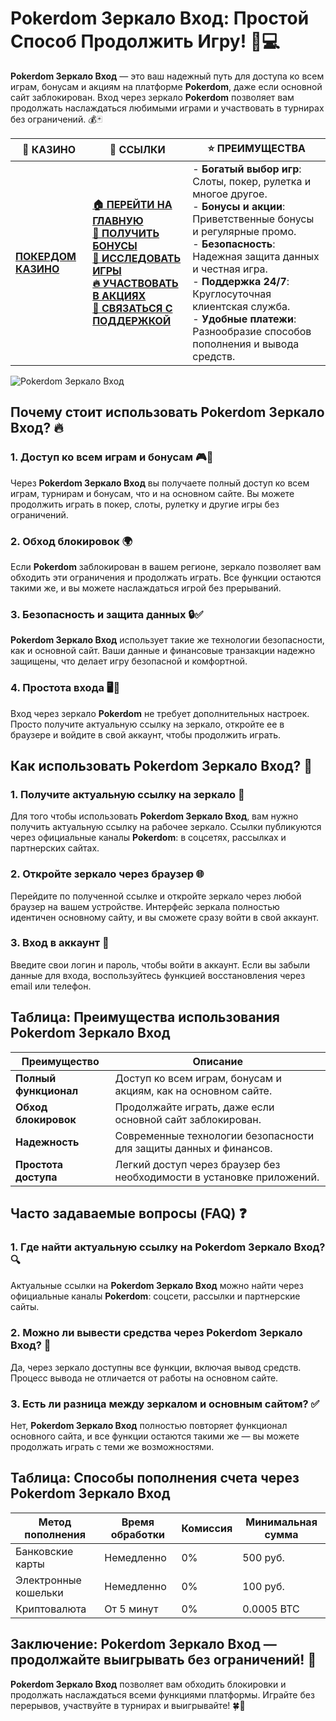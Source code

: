 # **Pokerdom Зеркало Вход: Простой Способ Продолжить Игру!** 🎰💻

**Pokerdom Зеркало Вход** — это ваш надежный путь для доступа ко всем играм, бонусам и акциям на платформе **Pokerdom**, даже если основной сайт заблокирован. Вход через зеркало **Pokerdom** позволяет вам продолжать наслаждаться любимыми играми и участвовать в турнирах без ограничений. 💰🃏

| 🎰 **КАЗИНО**                             | 🔗 **ССЫЛКИ**                                                                                                                                                                                                 | ⭐ **ПРЕИМУЩЕСТВА**                                                                                     |
|-------------------------------------------|---------------------------------------------------------------------------------------------------------------------------------------------------------------------------------------------------------------|--------------------------------------------------------------------------------------------------------|
| **[ПОКЕРДОМ КАЗИНО](https://brandplay.link/4k77v2yx)** | **[🏠 ПЕРЕЙТИ НА ГЛАВНУЮ](https://brandplay.link/4k77v2yx)** <br> **[🎁 ПОЛУЧИТЬ БОНУСЫ](https://brandplay.link/4k77v2yx)** <br> **[🎲 ИССЛЕДОВАТЬ ИГРЫ](https://brandplay.link/4k77v2yx)** <br> **[🔥 УЧАСТВОВАТЬ В АКЦИЯХ](https://brandplay.link/4k77v2yx)** <br> **[💬 СВЯЗАТЬСЯ С ПОДДЕРЖКОЙ](https://brandplay.link/4k77v2yx)** | - **Богатый выбор игр**: Слоты, покер, рулетка и многое другое.<br>- **Бонусы и акции**: Приветственные бонусы и регулярные промо.<br>- **Безопасность**: Надежная защита данных и честная игра.<br>- **Поддержка 24/7**: Круглосуточная клиентская служба.<br>- **Удобные платежи**: Разнообразие способов пополнения и вывода средств. |

![Pokerdom Зеркало Вход](https://sun9-78.userapi.com/impf/c847217/v847217583/ffb95/Q1_QHrnE5fw.jpg?size=1280x439&quality=96&sign=eaada05ad781ebcf409d1ae76d53df79&type=album)

## Почему стоит использовать **Pokerdom Зеркало Вход**? 🔥

### 1. **Доступ ко всем играм и бонусам** 🎮💸

Через **Pokerdom Зеркало Вход** вы получаете полный доступ ко всем играм, турнирам и бонусам, что и на основном сайте. Вы можете продолжить играть в покер, слоты, рулетку и другие игры без ограничений.

### 2. **Обход блокировок** 🌍

Если **Pokerdom** заблокирован в вашем регионе, зеркало позволяет вам обходить эти ограничения и продолжать играть. Все функции остаются такими же, и вы можете наслаждаться игрой без прерываний.

### 3. **Безопасность и защита данных** 🔒✅

**Pokerdom Зеркало Вход** использует такие же технологии безопасности, как и основной сайт. Ваши данные и финансовые транзакции надежно защищены, что делает игру безопасной и комфортной.

### 4. **Простота входа** 🖥️📱

Вход через зеркало **Pokerdom** не требует дополнительных настроек. Просто получите актуальную ссылку на зеркало, откройте ее в браузере и войдите в свой аккаунт, чтобы продолжить играть.

## Как использовать **Pokerdom Зеркало Вход**? 🏁

### 1. **Получите актуальную ссылку на зеркало** 🔗

Для того чтобы использовать **Pokerdom Зеркало Вход**, вам нужно получить актуальную ссылку на рабочее зеркало. Ссылки публикуются через официальные каналы **Pokerdom**: в соцсетях, рассылках и партнерских сайтах.

### 2. **Откройте зеркало через браузер** 🌐

Перейдите по полученной ссылке и откройте зеркало через любой браузер на вашем устройстве. Интерфейс зеркала полностью идентичен основному сайту, и вы сможете сразу войти в свой аккаунт.

### 3. **Вход в аккаунт** 📝

Введите свои логин и пароль, чтобы войти в аккаунт. Если вы забыли данные для входа, воспользуйтесь функцией восстановления через email или телефон.

## Таблица: Преимущества использования **Pokerdom Зеркало Вход**

| Преимущество               | Описание                                       |
|----------------------------|------------------------------------------------|
| **Полный функционал**      | Доступ ко всем играм, бонусам и акциям, как на основном сайте. |
| **Обход блокировок**       | Продолжайте играть, даже если основной сайт заблокирован. |
| **Надежность**             | Современные технологии безопасности для защиты данных и финансов. |
| **Простота доступа**       | Легкий доступ через браузер без необходимости в установке приложений. |

## Часто задаваемые вопросы (FAQ) ❓

### **1. Где найти актуальную ссылку на **Pokerdom Зеркало Вход**?** 🔍

Актуальные ссылки на **Pokerdom Зеркало Вход** можно найти через официальные каналы **Pokerdom**: соцсети, рассылки и партнерские сайты.

### **2. Можно ли вывести средства через **Pokerdom Зеркало Вход**?** 💸

Да, через зеркало доступны все функции, включая вывод средств. Процесс вывода не отличается от работы на основном сайте.

### **3. Есть ли разница между зеркалом и основным сайтом?** ✅

Нет, **Pokerdom Зеркало Вход** полностью повторяет функционал основного сайта, и все функции остаются такими же — вы можете продолжать играть с теми же возможностями.

## Таблица: Способы пополнения счета через **Pokerdom Зеркало Вход**

| Метод пополнения   | Время обработки | Комиссия | Минимальная сумма |
|---------------------|------------------|----------|-------------------|
| Банковские карты    | Немедленно       | 0%       | 500 руб.          |
| Электронные кошельки| Немедленно       | 0%       | 100 руб.          |
| Криптовалюта        | От 5 минут       | 0%       | 0.0005 BTC        |

## Заключение: **Pokerdom Зеркало Вход** — продолжайте выигрывать без ограничений! 🎉

**Pokerdom Зеркало Вход** позволяет вам обходить блокировки и продолжать наслаждаться всеми функциями платформы. Играйте без перерывов, участвуйте в турнирах и выигрывайте! 🍀🎰

